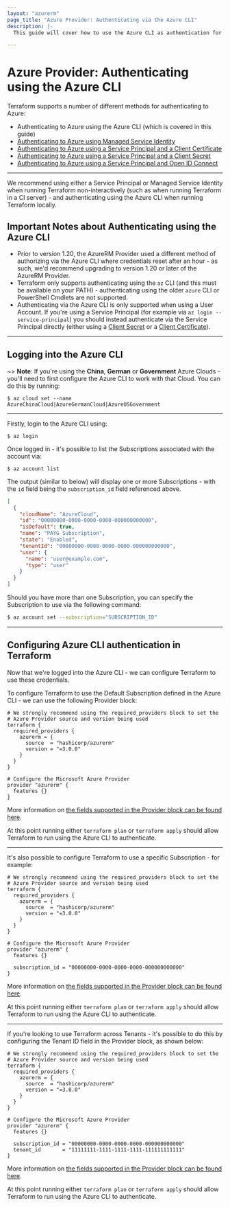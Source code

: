 ```yaml
---
layout: "azurerm"
page_title: "Azure Provider: Authenticating via the Azure CLI"
description: |-
  This guide will cover how to use the Azure CLI as authentication for the Azure Provider.

---
```


# Azure Provider: Authenticating using the Azure CLI

Terraform supports a number of different methods for authenticating to Azure:

* Authenticating to Azure using the Azure CLI (which is covered in this guide)
* [Authenticating to Azure using Managed Service Identity](managed_service_identity.html)
* [Authenticating to Azure using a Service Principal and a Client Certificate](service_principal_client_certificate.html)
* [Authenticating to Azure using a Service Principal and a Client Secret](service_principal_client_secret.html)
* [Authenticating to Azure using a Service Principal and Open ID Connect](service_principal_oidc.html)
---

We recommend using either a Service Principal or Managed Service Identity when running Terraform non-interactively (such as when running Terraform in a CI server) - and authenticating using the Azure CLI when running Terraform locally.

## Important Notes about Authenticating using the Azure CLI

* Prior to version 1.20, the AzureRM Provider used a different method of authorizing via the Azure CLI where credentials reset after an hour - as such, we'd recommend upgrading to version 1.20 or later of the AzureRM Provider.
* Terraform only supports authenticating using the `az` CLI (and this must be available on your PATH) - authenticating using the older `azure` CLI or PowerShell Cmdlets are not supported.
* Authenticating via the Azure CLI is only supported when using a User Account. If you're using a Service Principal (for example via `az login --service-principal`) you should instead authenticate via the Service Principal directly (either using a [Client Secret](service_principal_client_secret.html) or a [Client Certificate](service_principal_client_certificate.html)).

---

## Logging into the Azure CLI

~> **Note**: If you're using the **China**, **German** or **Government** Azure Clouds - you'll need to first configure the Azure CLI to work with that Cloud.  You can do this by running:

```shell
$ az cloud set --name AzureChinaCloud|AzureGermanCloud|AzureUSGovernment
```

---

Firstly, login to the Azure CLI using:

```shell
$ az login
```

Once logged in - it's possible to list the Subscriptions associated with the account via:

```shell
$ az account list
```

The output (similar to below) will display one or more Subscriptions - with the `id` field being the `subscription_id` field referenced above.

```json
[
  {
    "cloudName": "AzureCloud",
    "id": "00000000-0000-0000-0000-000000000000",
    "isDefault": true,
    "name": "PAYG Subscription",
    "state": "Enabled",
    "tenantId": "00000000-0000-0000-0000-000000000000",
    "user": {
      "name": "user@example.com",
      "type": "user"
    }
  }
]
```

Should you have more than one Subscription, you can specify the Subscription to use via the following command:

```bash
$ az account set --subscription="SUBSCRIPTION_ID"
```

---

## Configuring Azure CLI authentication in Terraform

Now that we're logged into the Azure CLI - we can configure Terraform to use these credentials.

To configure Terraform to use the Default Subscription defined in the Azure CLI - we can use the following Provider block:

```hcl
# We strongly recommend using the required_providers block to set the
# Azure Provider source and version being used
terraform {
  required_providers {
    azurerm = {
      source  = "hashicorp/azurerm"
      version = "=3.0.0"
    }
  }
}

# Configure the Microsoft Azure Provider
provider "azurerm" {
  features {}
}
```

More information on [the fields supported in the Provider block can be found here](../index.html#argument-reference).

At this point running either `terraform plan` or `terraform apply` should allow Terraform to run using the Azure CLI to authenticate.

---

It's also possible to configure Terraform to use a specific Subscription - for example:

```hcl
# We strongly recommend using the required_providers block to set the
# Azure Provider source and version being used
terraform {
  required_providers {
    azurerm = {
      source  = "hashicorp/azurerm"
      version = "=3.0.0"
    }
  }
}

# Configure the Microsoft Azure Provider
provider "azurerm" {
  features {}

  subscription_id = "00000000-0000-0000-0000-000000000000"
}
```

More information on [the fields supported in the Provider block can be found here](../index.html#argument-reference).

At this point running either `terraform plan` or `terraform apply` should allow Terraform to run using the Azure CLI to authenticate.

---

If you're looking to use Terraform across Tenants - it's possible to do this by configuring the Tenant ID field in the Provider block, as shown below:

```hcl
# We strongly recommend using the required_providers block to set the
# Azure Provider source and version being used
terraform {
  required_providers {
    azurerm = {
      source  = "hashicorp/azurerm"
      version = "=3.0.0"
    }
  }
}

# Configure the Microsoft Azure Provider
provider "azurerm" {
  features {}

  subscription_id = "00000000-0000-0000-0000-000000000000"
  tenant_id       = "11111111-1111-1111-1111-111111111111"
}
```

More information on [the fields supported in the Provider block can be found here](../index.html#argument-reference).

At this point running either `terraform plan` or `terraform apply` should allow Terraform to run using the Azure CLI to authenticate.
